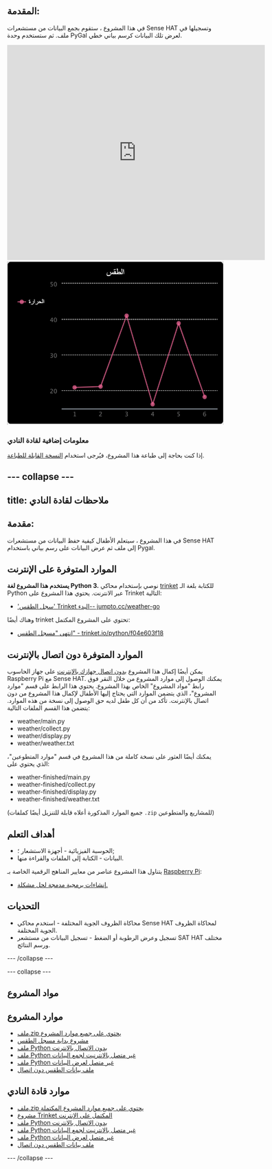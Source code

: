 ## المقدمة:

في هذا المشروع ، ستقوم بجمع البيانات من مستشعرات Sense HAT وتسجيلها في ملف. ثم ستستخدم وحدة PyGal لعرض تلك البيانات كرسم بياني خطي.

<div class="trinket">
  <iframe src="https://trinket.io/embed/python/f04e603f18?outputOnly=true&start=result" width="600" height="500" frameborder="0" marginwidth="0" marginheight="0" allowfullscreen mark="crwd-mark">
</iframe> <img src="images/weather-final.png" />
</div>

### معلومات إضافية لقادة النادي 

إذا كنت بحاجة إلى طباعة هذا المشروع، فيُرجى استخدام [النسخة القابلة للطباعة](https://projects.raspberrypi.org/ar-SA/projects/weather-logger/print).

--- collapse ---
---
title: ملاحظات لقادة النادي
---

## مقدمة:

في هذا المشروع ، سيتعلم الأطفال كيفية حفظ البيانات من مستشعرات Sense HAT إلى ملف ثم عرض البيانات على رسم بياني باستخدام Pygal.

## الموارد المتوفرة على الإنترنت

**يستخدم هذا المشروع لغة Python 3.** نوصي بإستخدام محاكي [trinket](https://trinket.io/) للكتابة بلغة الـ Python عبر الانترنت. يحتوي هذا المشروع على Trinket التالية:

* ['سجل الطقس' Trinket البدء-- jumpto.cc/weather-go](http://jumpto.cc/weather-go)

وهناك أيضًا trinket تحتوي على المشروع المكتمل:

* [انتهى "مسجل الطقس" - trinket.io/python/f04e603f18](https://trinket.io/python/f04e603f18)

## الموارد المتوفرة دون اتصال بالإنترنت

يمكن أيضًا إكمال هذا المشروع [بدون اتصال جهازك بالإنترنت](https://www.codeclubprojects.org/en-GB/resources/physical-sense-hat/) على جهاز الحاسوب Raspberry Pi مع Sense HAT. يمكنك الوصول إلى موارد المشروع من خلال النقر فوق رابط "مواد المشروع" الخاص بهذا المشروع. يحتوي هذا الرابط على قسم "موارد المشروع"، الذي يتضمن الموارد التي يحتاج إليها الأطفال لإكمال هذا المشروع من دون اتصال بالإنترنت. تأكد من أن كل طفل لديه حق الوصول إلى نسخة من هذه الموارد. يتضمن هذا القسم الملفات التالية:

* weather/main.py
* weather/collect.py
* weather/display.py
* weather/weather.txt

يمكنك أيضًا العثور على نسخة كاملة من هذا المشروع في قسم "موارد المتطوعين"، الذي يحتوي على:

* weather-finished/main.py
* weather-finished/collect.py
* weather-finished/display.py
* weather-finished/weather.txt

(جميع الموارد المذكورة أعلاه قابلة للتنزيل أيضًا كملفات `.zip` للمشاريع والمتطوعين)

## أهداف التعلم

* الحوسبة الفيزيائية - أجهزة الاستشعار ؛;
* البيانات - الكتابة إلى الملفات والقراءة منها.

يتناول هذا المشروع عناصر من معايير المناهج الرقمية الخاصة بـ [Raspberry Pi](http://rpf.io/curriculum):

* [إنشاءات برمجية مدمجة لحل مشكلة.](https://www.raspberrypi.org/curriculum/programming/builder)

## التحديات

* محاكاة الظروف الجوية المختلفة - استخدم محاكي Sense HAT لمحاكاة الظروف الجوية المختلفة. 
* تسجيل وعرض الرطوبة أو الضغط - تسجيل البيانات من مستشعر SAT HAT مختلف ورسم النتائج. 

--- /collapse ---

--- collapse ---

## مواد المشروع

## موارد المشروع

* [ملف.zip يحتوي على جميع موارد المشروع](resources/weather-logger-project-resources.zip)
* [مشروع بداية مسجل الطقس](http://jumpto.cc/weather-go)
* [ملف Python بدون الاتصال بالانترنت](resources/weather-logger-main.py)
* [ملف Python غير متصل بالانترنيت لجمع البيانات](resources/weather-logger-collect.py)
* [ملف Python غير متصل لعرض البيانات](resources/weather-logger-display.py)
* [ملف بيانات الطقس دون اتصال](resources/weather--loggerweather.txt)

## موارد قادة النادي

* [ملف.zip يحتوي على جميع موارد المشروع المكتملة](resources/weather-logger-volunteer-resources.zip)
* [مشروع Trinket المكتمل على الإنترنت](https://trinket.io/python/f04e603f18)
* [ملف Python بدون الاتصال بالانترنت](resources/weather-logger-finished-main.py)
* [ملف Python غير متصل بالانترنيت لجمع البيانات](resources/weather-logger-finished-collect.py)
* [ملف Python غير متصل لعرض البيانات](resources/weather-logger-finished-display.py)
* [ملف بيانات الطقس دون اتصال](resources/weather-logger-finished-weather.txt)

--- /collapse ---
